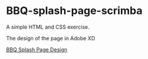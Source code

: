 # BBQ-splash-page-scrimba
A simple HTML and CSS exercise.

The design of the page in Adobe XD

[BBQ Splash Page Design](https://xd.adobe.com/spec/3bcaad42-bd8a-415e-6274-08b282cfb769-4dfb/)
